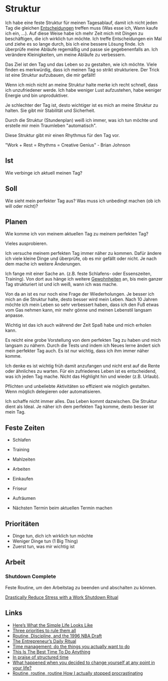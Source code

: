 # Struktur

Ich habe eine feste Struktur für meinen Tagesablauf, damit ich nicht jeden Tag die gleichen [Entscheidungen](./entscheidungen.md) treffen muss (Was esse ich, Wann kaufe ich ein, ...). Auf diese Weise habe ich mehr Zeit mich mit Dingen zu beschäftigen, die ich wirklich tun möchte. Ich treffe Entscheidungen ein Mal und ziehe es so lange durch, bis ich eine bessere Lösung finde. Ich überprüfe meine Abläufe regemäßig und passe sie gegebenenfalls an. Ich verändere Kleinigkeiten, um meine Abläufe zu verbessern.

Das Ziel ist den Tag und das Leben so zu gestalten, wie ich möchte. Viele finden es merkwürdig, dass ich meinen Tag so strikt strukturiere. Der Trick ist eine Struktur aufzubauen, die mir gefällt!

Wenn ich mich nicht an meine Struktur halte merke ich recht schnell, dass ich unzufriedener werde. Ich habe weniger Lust aufzustehen, habe weniger Energie und bin unproduktiver.

Je schlechter der Tag ist, desto wichtiger ist es mich an meine Struktur zu halten. Sie gibt mir Stabilität und Sicherheit.

Durch die Struktur (Stundenplan) weiß ich immer, was ich tun möchte und erstelle mir mein Traumleben "automatisch".

Diese Struktur gibt mir einen Rhythmus für den Tag vor. 

"Work + Rest = Rhythms = Creative Genius" - Brian Johnson

## Ist

Wie verbinge ich aktuell meinen Tag?

## Soll

Wie sieht mein perfekter Tag aus?
Was muss ich unbedingt machen (ob ich will oder nicht)?

## Planen

Wie komme ich von meinem aktuellen Tag zu meinem perfekten Tag?

Vieles ausprobieren.

Ich versuche meinem perfekten Tag immer näher zu kommen. Dafür ändere ich viele kleine Dinge und überprüfe, ob es mir gefällt oder nicht.
Je nach dem mache ich weitere Änderungen.

Ich fange mit einer Sache an. (z.B. feste Schlafens- oder Essenszeiten, Training). Von dort aus hänge ich weitere [Gewohnheiten](./gewohnheiten.md) an, bis mein ganzer Tag strukturiert ist und ich weiß, wann ich was mache.

Von da an ist es nur noch eine Frage der Wiederholungen. Je besser ich mich an die Struktur halte, desto besser wird mein Leben. Nach 10 Jahren möchte ich mein Leben so sehr verbessert haben, dass ich den Fuß etwas vom Gas nehmen kann, mir mehr gönne und meinen Lebenstil langsam anpasse. 

Wichtig ist das ich auch während der Zeit Spaß habe und mich erholen kann.

Es reicht eine grobe Vorstellung von dem perfekten Tag zu haben und mich langsam zu nähern. Durch die Tests und indem ich Neues lerne ändert sich mein perfekter Tag auch. Es ist nur wichtig, dass ich ihm immer näher komme. 

Ich denke es ist wichtig früh damit anzufangen und nicht erst auf die Rente oder ähnliches zu warten.
Für ein zufriedenes Leben ist es entscheidend, was ich jeden Tag mache. Nicht das Highlight hin und wieder (z.B. Urlaub).

Pflichten und unbeliebte Aktivitäten so effizient wie möglich gestalten. Wenn möglich delegieren oder automatisieren.

Ich schaffe nicht immer alles. Das Leben kommt dazwischen. Die Struktur dient als Ideal. Je näher ich dem perfekten Tag komme, desto besser ist mein Tag.

## Feste Zeiten

- Schlafen
- Training
- Mahlzeiten
- Arbeiten
- Einkaufen
- Friseur
- Aufräumen

- Nächsten Termin beim aktuellen Termin machen

## Prioritäten

- Dinge tun, dich ich wirklich tun möchte
- Weniger Dinge tun (1 Big Thing)
- Zuerst tun, was mir wichtig ist

## Arbeit

### Shutdown Complete

Feste Routine, um den Arbeitstag zu beenden und abschalten zu können.

[Drastically Reduce Stress with a Work Shutdown Ritual](https://calnewport.com/drastically-reduce-stress-with-a-work-shutdown-ritual/)

## Links

- [Here’s What the Simple Life Looks Like](https://cityfrugal.com/heres-what-the-simple-life-looks-like/)
- [Three priorities to rule them all](https://cityfrugal.com/three-priorities-to-rule-them-all/)
- [Routine, Discipline, and the 1996 NBA Draft](https://cityfrugal.com/routine/)
- [The Entrepreneur’s Daily Ritual](https://taylorpearson.me/dailyritual/)
- [Time management: do the things you actually want to do](https://nesslabs.com/time-management)
- [This Is The Best Time To Do Anything](https://www.bakadesuyo.com/2021/04/circadian/)
- [In praise of structured time](https://twitter.com/jongold/status/1397218299251990535)
- [What happened when you decided to change yourself at any point in your life?](https://qr.ae/pGSNDN)
- [Routine, routine, routine How I actually stopped procrastinating](https://www.youtube.com/watch?v=cvNNecOZqeQ)